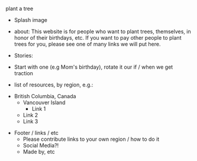 plant a tree

- Splash image

- about:  This website is for people who want to plant trees, themselves, in honor of their birthdays, etc.  If you want to pay other people to plant trees for you, please see one of many links we will put here.

- Stories:
- Start with one (e.g Mom's birthday), rotate it our if / when we get traction

- list of resources, by region, e.g.:

* British Columbia, Canada
    * Vancouver Island
    	* Link 1
	* Link 2
	* Link 3




- Footer / links / etc
    - Please contribute links to your own region / how to do it
    - Social Media?!
    - Made by, etc
